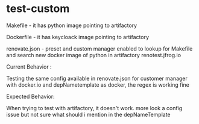 # test-custom

Makefile - it has python image pointing to artifactory

Dockerfile - it has keycloack image pointing to artifactory

renovate.json - preset and custom manager enabled to lookup for Makefile and search new docker image of python in artifactory renotest.jfrog.io

Current Behavior :

Testing the same config available in renovate.json for customer manager with docker.io and depNametemplate as docker, the regex is working fine

Expected Behavior:

When trying to test with artifactory, it doesn't work. more look a config issue but not sure what should i mention in the depNameTemplate

